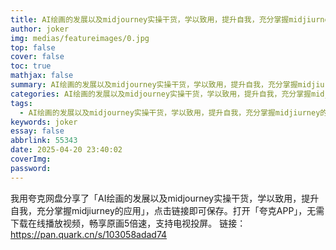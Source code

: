 ```yaml
---
title: AI绘画的发展以及midjourney实操干货，​学以致用，提升自我，充分掌握midjiurney的应用
author: joker
img: medias/featureimages/0.jpg
top: false
cover: false
toc: true
mathjax: false
summary: AI绘画的发展以及midjourney实操干货，​学以致用，提升自我，充分掌握midjiurney的应用
categories: AI绘画的发展以及midjourney实操干货，​学以致用，提升自我，充分掌握midjiurney的应用
tags:
  - AI绘画的发展以及midjourney实操干货，​学以致用，提升自我，充分掌握midjiurney的应用
keywords: joker
essay: false
abbrlink: 55343
date: 2025-04-20 23:40:02
coverImg:
password:
---
```


我用夸克网盘分享了「AI绘画的发展以及midjourney实操干货，​学以致用，提升自我，充分掌握midjiurney的应用」，点击链接即可保存。打开「夸克APP」，无需下载在线播放视频，畅享原画5倍速，支持电视投屏。
链接：https://pan.quark.cn/s/103058adad74
